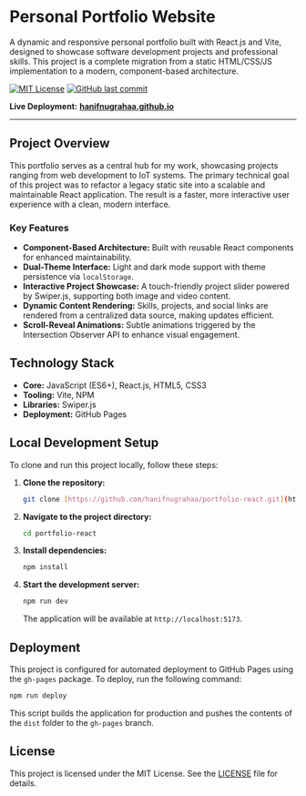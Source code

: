# Personal Portfolio Website

A dynamic and responsive personal portfolio built with React.js and Vite, designed to showcase software development projects and professional skills. This project is a complete migration from a static HTML/CSS/JS implementation to a modern, component-based architecture.

[![MIT License](https://img.shields.io/github/license/hanifnugrahaa/portfolio-react?style=flat-square)](https://choosealicense.com/licenses/mit/)
[![GitHub last commit](https://img.shields.io/github/last-commit/hanifnugrahaa/portfolio-react?style=flat-square)](https://github.com/hanifnugrahaa/portfolio-react/commits/main)

**Live Deployment:** [**hanifnugrahaa.github.io**](https://hanifnugrahaa.github.io/)

---


## Project Overview

This portfolio serves as a central hub for my work, showcasing projects ranging from web development to IoT systems. The primary technical goal of this project was to refactor a legacy static site into a scalable and maintainable React application. The result is a faster, more interactive user experience with a clean, modern interface.

### Key Features

-   **Component-Based Architecture:** Built with reusable React components for enhanced maintainability.
-   **Dual-Theme Interface:** Light and dark mode support with theme persistence via `localStorage`.
-   **Interactive Project Showcase:** A touch-friendly project slider powered by Swiper.js, supporting both image and video content.
-   **Dynamic Content Rendering:** Skills, projects, and social links are rendered from a centralized data source, making updates efficient.
-   **Scroll-Reveal Animations:** Subtle animations triggered by the Intersection Observer API to enhance visual engagement.

## Technology Stack

-   **Core:** JavaScript (ES6+), React.js, HTML5, CSS3
-   **Tooling:** Vite, NPM
-   **Libraries:** Swiper.js
-   **Deployment:** GitHub Pages

## Local Development Setup

To clone and run this project locally, follow these steps:

1.  **Clone the repository:**
    ```bash
    git clone [https://github.com/hanifnugrahaa/portfolio-react.git](https://github.com/hanifnugrahaa/portfolio-react.git)
    ```
2.  **Navigate to the project directory:**
    ```bash
    cd portfolio-react
    ```
3.  **Install dependencies:**
    ```bash
    npm install
    ```
4.  **Start the development server:**
    ```bash
    npm run dev
    ```
    The application will be available at `http://localhost:5173`.

## Deployment

This project is configured for automated deployment to GitHub Pages using the `gh-pages` package. To deploy, run the following command:

```bash
npm run deploy
```
This script builds the application for production and pushes the contents of the `dist` folder to the `gh-pages` branch.

## License

This project is licensed under the MIT License. See the [LICENSE](LICENSE.md) file for details.